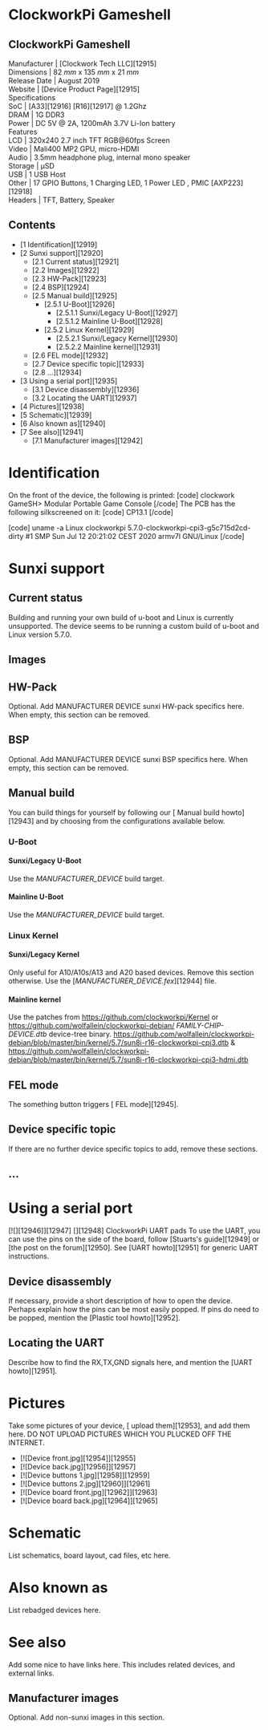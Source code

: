 # ClockworkPi Gameshell
ClockworkPi Gameshell  
---  
Manufacturer |  [Clockwork Tech LLC][12915]  
Dimensions |  82 _mm_ x 135 _mm_ x 21 _mm_  
Release Date |  August 2019   
Website |  [Device Product Page][12915]  
Specifications   
SoC |  [A33][12916] [R16][12917] @ 1.2Ghz   
DRAM |  1G DDR3   
Power |  DC 5V @ 2A, 1200mAh 3.7V Li-Ion battery   
Features   
LCD |  320x240 2.7 inch TFT RGB@60fps Screen   
Video |  Mali400 MP2 GPU, micro-HDMI   
Audio |  3.5mm headphone plug, internal mono speaker   
Storage |  µSD   
USB |  1 USB Host   
Other |  17 GPIO Buttons, 1 Charging LED, 1 Power LED , PMIC [AXP223][12918]  
Headers |  TFT, Battery, Speaker   
## Contents
  * [1 Identification][12919]
  * [2 Sunxi support][12920]
    * [2.1 Current status][12921]
    * [2.2 Images][12922]
    * [2.3 HW-Pack][12923]
    * [2.4 BSP][12924]
    * [2.5 Manual build][12925]
      * [2.5.1 U-Boot][12926]
        * [2.5.1.1 Sunxi/Legacy U-Boot][12927]
        * [2.5.1.2 Mainline U-Boot][12928]
      * [2.5.2 Linux Kernel][12929]
        * [2.5.2.1 Sunxi/Legacy Kernel][12930]
        * [2.5.2.2 Mainline kernel][12931]
    * [2.6 FEL mode][12932]
    * [2.7 Device specific topic][12933]
    * [2.8 ...][12934]
  * [3 Using a serial port][12935]
    * [3.1 Device disassembly][12936]
    * [3.2 Locating the UART][12937]
  * [4 Pictures][12938]
  * [5 Schematic][12939]
  * [6 Also known as][12940]
  * [7 See also][12941]
    * [7.1 Manufacturer images][12942]

# Identification
On the front of the device, the following is printed: 
[code] 
    clockwork
    GameSH>
    Modular Portable Game Console
[/code]
The PCB has the following silkscreened on it: 
[code] 
    CP13.1
[/code]
  

[code] 
    uname -a
    Linux clockworkpi  5.7.0-clockworkpi-cpi3-g5c715d2cd-dirty #1 SMP Sun Jul 12 20:21:02 CEST 2020 armv7l GNU/Linux
[/code]
# Sunxi support
## Current status
Building and running your own build of u-boot and Linux is currently unsupported. The device seems to be running a custom build of u-boot and Linux version 5.7.0. 
## Images
## HW-Pack
Optional. Add MANUFACTURER DEVICE sunxi HW-pack specifics here. When empty, this section can be removed.
## BSP
Optional. Add MANUFACTURER DEVICE sunxi BSP specifics here. When empty, this section can be removed.
## Manual build
You can build things for yourself by following our [ Manual build howto][12943] and by choosing from the configurations available below. 
### U-Boot
#### Sunxi/Legacy U-Boot
Use the _MANUFACTURER_DEVICE_ build target. 
#### Mainline U-Boot
Use the _MANUFACTURER_DEVICE_ build target. 
### Linux Kernel
#### Sunxi/Legacy Kernel
Only useful for A10/A10s/A13 and A20 based devices. Remove this section otherwise.
Use the [_MANUFACTURER_DEVICE.fex_][12944] file. 
#### Mainline kernel
Use the patches from <https://github.com/clockworkpi/Kernel> or <https://github.com/wolfallein/clockworkpi-debian/>
_FAMILY-CHIP-DEVICE.dtb_ device-tree binary. <https://github.com/wolfallein/clockworkpi-debian/blob/master/bin/kernel/5.7/sun8i-r16-clockworkpi-cpi3.dtb> & <https://github.com/wolfallein/clockworkpi-debian/blob/master/bin/kernel/5.7/sun8i-r16-clockworkpi-cpi3-hdmi.dtb>
## FEL mode
The something button triggers [ FEL mode][12945]. 
## Device specific topic
If there are no further device specific topics to add, remove these sections.
## ...
# Using a serial port
[![][12946]][12947]
[][12948]
ClockworkPi UART pads
To use the UART, you can use the pins on the side of the board, follow [Stuarts's guide][12949] or [the post on the forum][12950]. See [UART howto][12951] for generic UART instructions. 
## Device disassembly
If necessary, provide a short description of how to open the device. Perhaps explain how the pins can be most easily popped. If pins do need to be popped, mention the [Plastic tool howto][12952].
## Locating the UART
Describe how to find the RX,TX,GND signals here, and mention the [UART howto][12951].
# Pictures
Take some pictures of your device, [ upload them][12953], and add them here. DO NOT UPLOAD PICTURES WHICH YOU PLUCKED OFF THE INTERNET.
  * [![Device front.jpg][12954]][12955]
  * [![Device back.jpg][12956]][12957]
  * [![Device buttons 1.jpg][12958]][12959]
  * [![Device buttons 2.jpg][12960]][12961]
  * [![Device board front.jpg][12962]][12963]
  * [![Device board back.jpg][12964]][12965]

# Schematic
List schematics, board layout, cad files, etc here.
# Also known as
List rebadged devices here.
# See also
Add some nice to have links here. This includes related devices, and external links.
## Manufacturer images
Optional. Add non-sunxi images in this section.
